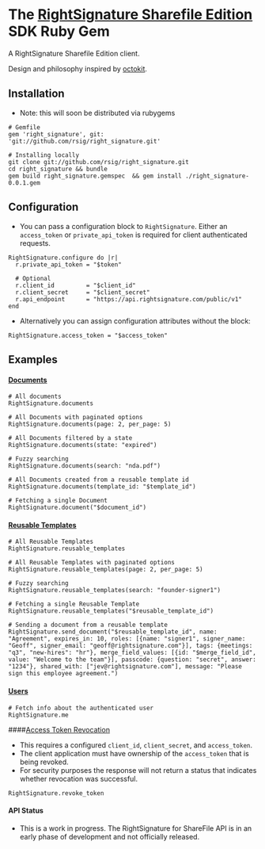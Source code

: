 

# The [RightSignature Sharefile Edition](https://sharefile.rightsignature.com/) SDK Ruby Gem

A RightSignature Sharefile Edition client.

Design and philosophy inspired by [octokit](https://github.com/octokit/octokit.rb).

## Installation

* Note: this will soon be distributed via rubygems

```
# Gemfile
gem 'right_signature', git: 'git://github.com/rsig/right_signature.git'

# Installing locally
git clone git://github.com/rsig/right_signature.git
cd right_signature && bundle
gem build right_signature.gemspec  && gem install ./right_signature-0.0.1.gem
```

## Configuration

* You can pass a configuration block to `RightSignature`.  Either an `access_token` or `private_api_token` is required for client authenticated requests.

```
RightSignature.configure do |r|
  r.private_api_token = "$token"

  # Optional
  r.client_id         = "$client_id"     
  r.client_secret     = "$client_secret"
  r.api_endpoint      = "https://api.rightsignature.com/public/v1"
end
```

* Alternatively you can assign configuration attributes without the block:

```
RightSignature.access_token = "$access_token"
```

## Examples

#### [Documents](https://api.rightsignature.com/developers/v1/documents.html)

```
# All documents
RightSignature.documents

# All Documents with paginated options
RightSignature.documents(page: 2, per_page: 5)

# All Documents filtered by a state
RightSignature.documents(state: "expired")

# Fuzzy searching
RightSignature.documents(search: "nda.pdf")

# All Documents created from a reusable template id
RightSignature.documents(template_id: "$template_id")

# Fetching a single Document
RightSignature.document("$document_id")

```

#### [Reusable Templates](https://api.rightsignature.com/developers/v1/reusable_templates.html)

```
# All Reusable Templates
RightSignature.reusable_templates

# All Reusable Templates with paginated options
RightSignature.reusable_templates(page: 2, per_page: 5)

# Fuzzy searching
RightSignature.reusable_templates(search: "founder-signer1")

# Fetching a single Reusable Template
RightSignature.reusable_templates("$reusable_template_id")

# Sending a document from a reusable template
RightSignature.send_document("$reusable_template_id", name: "Agreement", expires_in: 10, roles: [{name: "signer1", signer_name: "Geoff", signer_email: "geoff@rightsignature.com"}], tags: {meetings: "q3", "new-hires": "hr"}, merge_field_values: [{id: "$merge_field_id", value: "Welcome to the team"}], passcode: {question: "secret", answer: "1234"}, shared_with: ["jev@rightsignature.com"], message: "Please sign this employee agreement.")
```

#### [Users](https://api.rightsignature.com/developers/v1/users.html)
```
# Fetch info about the authenticated user
RightSignature.me
```

####[Access Token Revocation](https://api.rightsignature.com/developers/v1/oauth_tokens/revoke.html)
* This requires a configured `client_id`, `client_secret`, and `access_token`.
* The client application must have ownership of the `access_token` that is being revoked.
* For security purposes the response will not return a status that indicates whether revocation was successful.  
```
RightSignature.revoke_token
```

#### API Status
* This is a work in progress.  The RightSignature for ShareFile API is in an early phase of development and not officially released.  